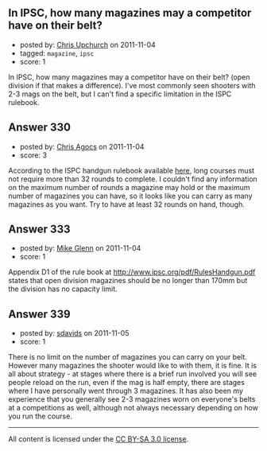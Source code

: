 ## In IPSC, how many magazines may a competitor have on their belt?

- posted by: [Chris Upchurch](https://stackexchange.com/users/-1/79-chris-upchurch) on 2011-11-04
- tagged: `magazine`, `ipsc`
- score: 1

In IPSC, how many magazines may a competitor have on their belt?  (open division if that makes a difference).  I've most commonly seen shooters with 2-3 mags on the belt, but I can't find a specific limitation in the ISPC rulebook.


## Answer 330

- posted by: [Chris Agocs](https://stackexchange.com/users/-1/12-chris-agocs) on 2011-11-04
- score: 3

<p>According to the ISPC handgun rulebook available <a href="http://www.ipsc.org/rules/" rel="nofollow">here</a>, long courses must not require more than 32 rounds to complete. I couldn't find any information on the maximum number of rounds a magazine may hold or the maximum number of magazines you can have, so it looks like you can carry as many magazines as you want. Try to have at least 32 rounds on hand, though.</p>



## Answer 333

- posted by: [Mike Glenn](https://stackexchange.com/users/-1/54-mike-glenn) on 2011-11-04
- score: 1

Appendix D1 of the rule book at http://www.ipsc.org/pdf/RulesHandgun.pdf states that open division magazines should be no longer than 170mm but the division has no capacity limit. 


## Answer 339

- posted by: [sdavids](https://stackexchange.com/users/-1/150-sdavids) on 2011-11-05
- score: 1

There is no limit on the number of magazines you can carry on your belt. However many magazines the shooter would like to with them, it is fine. It is all about strategy - at stages where there is a brief run involved you will see people reload on the run, even if the mag is half empty, there are stages where I have personally went through 3 magazines. It has also been my experience that you generally see 2-3 magazines worn on everyone's belts at a competitions as well, although not always necessary depending on how you run the course.



---

All content is licensed under the [CC BY-SA 3.0 license](https://creativecommons.org/licenses/by-sa/3.0/).
